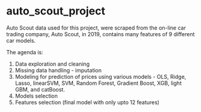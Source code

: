 # auto_scout_project
 
Auto Scout data used for this project, were scraped from the on-line car trading company, Auto Scout, in 2019, contains many features of 9 different car models. 

The agenda is:
1. Data exploration and cleaning
2. Missing data handling - imputation
3. Modeling for prediction of prices using various models -
   OLS,
   Ridge,
   Lasso,
   linearSVM,
   SVM,
   Random Forest,
   Gradient Boost,
   XGB,
   light GBM, and
   catBoost.
5. Models selection
6. Features selection (final model with only upto 12 features)
